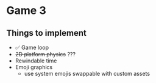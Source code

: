 # Game 3

## Things to implement

- ✅ Game loop
- ~~2D platform physics~~ ???
- Rewindable time
- Emoji graphics
  - use system emojis swappable with custom assets
